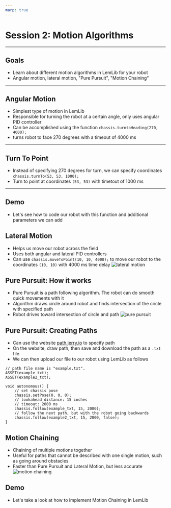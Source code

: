 ```yaml
---
marp: true
---
```


# **Session 2: Motion Algorithms**

---

## Goals

* Learn about different motion algorithms in LemLib for your robot
* Angular motion, lateral motion, "Pure Pursuit", "Motion Chaining"

---

## Angular Motion

* Simplest type of motion in LemLib
* Responsible for turning the robot at a certain angle, only uses angular PID controller
* Can be accomplished using the function ``chassis.turntoHeading(270, 4000);``
* turns robot to face 270 degrees with a timeout of 4000 ms

---

## Turn To Point

* Instead of specifying 270 degrees for turn, we can specify coordinates
``chassis.turnTo(53, 53, 1000);``
* Turn to point at coordinates ``(53, 53)`` with timetout of 1000 ms

---

## Demo

* Let's see how to code our robot with this function and additional parameters we can add

## Lateral Motion

* Helps us move our robot across the field
* Uses both angular and lateral PID controllers
* Can use ``chassis.moveToPoint(10, 10, 4000);`` to move our robot to the coordinates ``(10, 10)`` with 4000 ms time delay
![lateral motion](/./Move.jpg)


## Pure Pursuit: How it works

* Pure Pursuit is a path following algorithm. The robot can do smooth quick movements with it
* Algorithm draws circle around robot and finds intersection of the circle with specified path
* Robot drives toward intersection of circle and path
![pure pursuit](https://lemlib.readthedocs.io/en/v0.5.0/_images/pursuit.gif)

## Pure Pursuit: Creating Paths

* Can use the website [path.jerry.io](https://path.jerry.io) to specify path
* On the website, draw path, then save and download the path as a ``.txt`` file
* We can then upload our file to our robot using LemLib as follows

```
// path file name is "example.txt".
ASSET(example_txt);
ASSET(example2_txt);

void autonomous() {
    // set chassis pose
    chassis.setPose(0, 0, 0);
    // lookahead distance: 15 inches
    // timeout: 2000 ms
    chassis.follow(example_txt, 15, 2000);
    // follow the next path, but with the robot going backwards
    chassis.follow(example2_txt, 15, 2000, false);
}
```

## Motion Chaining

* Chaining of multiple motions together
* Useful for paths that cannot be described with one single motion, such as going around obstacles
* Faster than Pure Pursuit and Lateral Motion, but less accurate
![motion chaining](/./Box2.jpg)

## Demo

* Let's take a look at how to implement Motion Chaining in LemLib